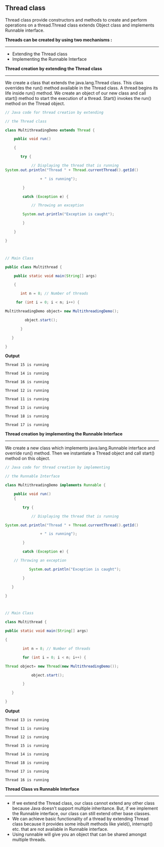 ## Thread class


   
  Thread class provide constructors and methods to create and perform operations on a thread.Thread class extends Object class and implements Runnable interface. 


**Threads can be created by using two mechanisms :** 

---

- Extending the Thread class 
- Implementing the Runnable Interface

**Thread creation by extending the Thread class**

---

We create a class that extends the java.lang.Thread class. This class overrides the run() method available in the Thread class. A thread begins its life inside run() method. We create an object of our new class and call start() method to start the execution of a thread. Start() invokes the run() method on the Thread object.
~~~java
// Java code for thread creation by extending

// the Thread class

class MultithreadingDemo extends Thread {

    public void run()

    {

       try {

            // Displaying the thread that is running
System.out.println("Thread " + Thread.currentThread().getId()

                + " is running");

        }

        catch (Exception e) {

            // Throwing an exception

        System.out.println("Exception is caught");

        }

    }

}



// Main Class

public class Multithread {

    public static void main(String[] args)

    {

       int n = 8; // Number of threads

     for (int i = 0; i < n; i++) {

MultithreadingDemo object= new MultithreadingDemo();

         object.start();

       }

   }

}
~~~
**Output**
~~~
Thread 15 is running

Thread 14 is running

Thread 16 is running

Thread 12 is running

Thread 11 is running

Thread 13 is running

Thread 18 is running

Thread 17 is running
~~~

**Thread creation by implementing the Runnable Interface**

---

We create a new class which implements java.lang.Runnable interface and override run() method. Then we instantiate a Thread object and call start() method on this object.
~~~java
// Java code for thread creation by implementing

// the Runnable Interface

class MultithreadingDemo implements Runnable {

    public void run()
    {

        try {

            // Displaying the thread that is running

System.out.println("Thread " + Thread.currentThread().getId()

                + " is running");

        }

        catch (Exception e) {

    // Throwing an exception

           System.out.println("Exception is caught");

        }

   }

}



// Main Class

class Multithread {

public static void main(String[] args)

{

        int n = 8; // Number of threads

        for (int i = 0; i < n; i++) {

Thread object= new Thread(new MultithreadingDemo());

            object.start();

        }

   }

}
~~~
**Output**
~~~
Thread 13 is running

Thread 11 is running

Thread 12 is running

Thread 15 is running

Thread 14 is running

Thread 18 is running

Thread 17 is running

Thread 16 is running
~~~

**Thread Class vs Runnable Interface** 

---

- If we extend the Thread class, our class cannot extend any other class because Java doesn’t support multiple inheritance. But, if we implement the Runnable interface, our class can still extend other base classes.
- We can achieve basic functionality of a thread by extending Thread class because it provides some inbuilt methods like yield(), interrupt() etc. that are not available in Runnable interface.
- Using runnable will give you an object that can be shared amongst multiple threads.